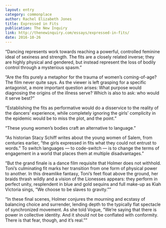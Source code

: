 ```yaml
---
layout: entry
category: commonplace
author: Rachel Elizabeth Jones
title: Expressed in Fits
publication: The New Inquiry
link: http://thenewinquiry.com/essays/expressed-in-fits/
date: 2016-10-26
---
```


“Dancing represents work towards reaching a powerful, controlled feminine ideal of sexiness and strength. The fits are a closely related inverse; they are highly physical and gendered, but instead represent the loss of bodily control through a mysterious spasm.”

“Are the fits purely a metaphor for the trauma of women’s coming-of-age? The film never quite says. As the viewer is left grasping for a specific antagonist, a more important question arises: What purpose would diagnosing the origins of the illness serve? Which is also to ask: who would it serve best?”

“Establishing the fits as performative would do a disservice to the reality of the dancers’ experience, while completely ignoring the girls’ complicity in the epidemic would be to miss the plot, and the point.”

“These young women’s bodies craft an alternative to language.”

“As historian Stacy Schiff writes about the young women of Salem, from centuries earlier, “the girls expressed in fits what they could not entrust to words.” To switch languages — to code-switch — is to change the terms of engagement in a world that places them at multiple disadvantages.”

“But the grand finale is a dance film requisite that Holmer does not withhold. Toni’s culminating fit marks her transition from one form of physical power to another. In this dreamlike fantasy, Toni’s feet float above the ground, her braids thrash wildly and a vision of the Lionesses appears: they perform in perfect unity, resplendent in blue and gold sequins and full make-up as Kiah Victoria sings, “We choose to be slaves to gravity.””

“In these final scenes, Holmer conjures the mourning and ecstasy of balancing choice and surrender, lending depth to the typically flat spectacle of synchronized movement. As she told Vogue, “We’re saying that there is power in collective identity. And it should not be conflated with conformity. There is that fear, though, and it’s real.””

